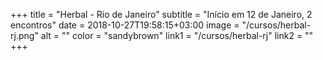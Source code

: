 +++
title = "Herbal - Rio de Janeiro"
subtitle = "Início em 12 de Janeiro, 2 encontros"
date = 2018-10-27T19:58:15+03:00
image = "/cursos/herbal-rj.png"
alt = ""
color = "sandybrown"
link1 = "/cursos/herbal-rj"
link2 = ""
+++
